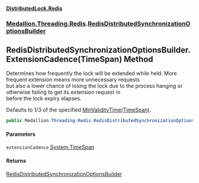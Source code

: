 #### [DistributedLock.Redis](README.md 'README')
### [Medallion.Threading.Redis](Medallion.Threading.Redis.md 'Medallion.Threading.Redis').[RedisDistributedSynchronizationOptionsBuilder](RedisDistributedSynchronizationOptionsBuilder.md 'Medallion.Threading.Redis.RedisDistributedSynchronizationOptionsBuilder')

## RedisDistributedSynchronizationOptionsBuilder.ExtensionCadence(TimeSpan) Method

Determines how frequently the lock will be extended while held. More frequent extension means more unnecessary requests  
but also a lower chance of losing the lock due to the process hanging or otherwise failing to get its extension request in  
before the lock expiry elapses.  
  
Defaults to 1/3 of the specified [MinValidityTime(TimeSpan)](RedisDistributedSynchronizationOptionsBuilder.MinValidityTime.fMaY2fG5om4C0LuUfUZtNg.md 'Medallion.Threading.Redis.RedisDistributedSynchronizationOptionsBuilder.MinValidityTime(System.TimeSpan)').

```csharp
public Medallion.Threading.Redis.RedisDistributedSynchronizationOptionsBuilder ExtensionCadence(System.TimeSpan extensionCadence);
```
#### Parameters

<a name='Medallion.Threading.Redis.RedisDistributedSynchronizationOptionsBuilder.ExtensionCadence(System.TimeSpan).extensionCadence'></a>

`extensionCadence` [System.TimeSpan](https://docs.microsoft.com/en-us/dotnet/api/System.TimeSpan 'System.TimeSpan')

#### Returns
[RedisDistributedSynchronizationOptionsBuilder](RedisDistributedSynchronizationOptionsBuilder.md 'Medallion.Threading.Redis.RedisDistributedSynchronizationOptionsBuilder')